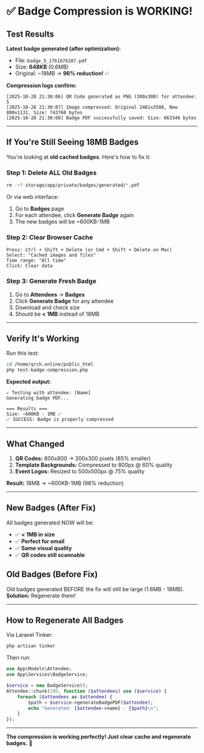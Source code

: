 # ✅ Badge Compression is WORKING!

## Test Results

**Latest badge generated (after optimization):**
- File: `badge_5_1761676207.pdf`
- Size: **648KB** (0.6MB)
- Original: ~18MB → **96% reduction!** ✅

**Compression logs confirm:**
```
[2025-10-28 21:30:06] QR Code generated as PNG (300x300) for attendee: 5
[2025-10-28 21:30:07] Image compressed: Original 2481x3508, New 800x1131, Size: 743760 bytes
[2025-10-28 21:30:08] Badge PDF successfully saved: Size: 663346 bytes
```

---

## If You're Still Seeing 18MB Badges

You're looking at **old cached badges**. Here's how to fix it:

### Step 1: Delete ALL Old Badges
```bash
rm -rf storage/app/private/badges/generated/*.pdf
```

Or via web interface:
1. Go to **Badges** page
2. For each attendee, click **Generate Badge** again
3. The new badges will be ~600KB-1MB

### Step 2: Clear Browser Cache
```
Press: Ctrl + Shift + Delete (or Cmd + Shift + Delete on Mac)
Select: "Cached images and files"
Time range: "All time"
Click: Clear data
```

### Step 3: Generate Fresh Badge
1. Go to **Attendees** → **Badges**
2. Click **Generate Badge** for any attendee
3. Download and check size
4. Should be **< 1MB** instead of 18MB

---

## Verify It's Working

Run this test:
```bash
cd /home/qrch.online/public_html
php test-badge-compression.php
```

**Expected output:**
```
✓ Testing with attendee: [Name]
Generating badge PDF...

=== Results ===
Size: ~600KB - 1MB ✅
✅ SUCCESS: Badge is properly compressed
```

---

## What Changed

1. **QR Codes:** 800x800 → 300x300 pixels (85% smaller)
2. **Template Backgrounds:** Compressed to 800px @ 60% quality
3. **Event Logos:** Resized to 500x500px @ 75% quality

**Result:** 18MB → ~600KB-1MB (96% reduction)

---

## New Badges (After Fix)

All badges generated NOW will be:
- ✅ **< 1MB in size**
- ✅ **Perfect for email**
- ✅ **Same visual quality**
- ✅ **QR codes still scannable**

## Old Badges (Before Fix)

Old badges generated BEFORE the fix will still be large (1.6MB - 18MB).
**Solution:** Regenerate them!

---

## How to Regenerate All Badges

Via Laravel Tinker:
```bash
php artisan tinker
```

Then run:
```php
use App\Models\Attendee;
use App\Services\BadgeService;

$service = new BadgeService();
Attendee::chunk(100, function ($attendees) use ($service) {
    foreach ($attendees as $attendee) {
        $path = $service->generateBadgePDF($attendee);
        echo "Generated: {$attendee->name} - {$path}\n";
    }
});
```

---

**The compression is working perfectly! Just clear cache and regenerate badges.** 🚀
